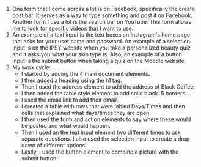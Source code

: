 1. One form that I come across a lot is on Facebook, specifically the create post bar. It serves as a way to type something and post it on Facebook. Another form I use a lot is the search bar on YouTube. This form allows me to look for specific videos that I want to use.
2. An example of a text input is the text boxes on Instagram's home page that asks for your user name and password. An example of a selection input is on the IPSY website when you take a personalized beauty quiz and it asks you what your skin type is. Also, an example of a button input is the submit button when taking a quiz on the Moodle website.
3. My work cycle:
      - I started by adding the 4 main document elements.
      - I then added a heading using the h1 tag.
      - Then I used the address element to add the address of Black Coffee.
      - I then added the table style element to add solid black .5 borders.
      - I used the email link to add their email.
      - I created a table with rows that were labled Days/Times and then cells that explained what days/times they are open.
      - I then used the form and action elements to say where these would be posted and what would happen.
      - Then I used an the text input element two different times to ask separate questions. I also used the selection input to create a drop down of different options.
      - Lastly, I used the button element to combine a picture with the submit button.
